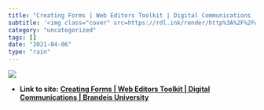 ```yaml
---
title: "Creating Forms | Web Editors Toolkit | Digital Communications | Brandeis University"
subtitle: '<img class="cover" src=https://rdl.ink/render/http%3A%2F%2Fwww.brandeis.edu%2Fcommunications%2Fdigit...'
category: "uncategorized"
tags: []
date: "2021-04-06"
type: "rain"
---
```

<img class="cover" src=https://rdl.ink/render/http%3A%2F%2Fwww.brandeis.edu%2Fcommunications%2Fdigital%2Ftoolkit%2Fforms>


* **Link to site:** **[Creating Forms | Web Editors Toolkit | Digital Communications | Brandeis University](http://www.brandeis.edu/communications/digital/toolkit/forms)**